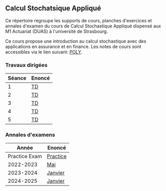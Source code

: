 ## Calcul Stochatsique Appliqué

Ce répertoire regroupe les supports de cours, planches d'exercices et annales d'examen du cours de Calcul Stochastique Appliqué dispensé aux M1 Actuariat (DUAS) à l'université de Strasbourg.

Ce cours propose une introduction au calcul stochastique avec des applications en assurance et en finance. Les notes de cours sont accessibles via le lien suivant: [POLY](lecture_notes/main_lecture_notes.pdf).


### Travaux dirigées

Séance             | Enoncé
-----------------   | -------------
1 | [TD](TD/TD1_Calcul_Sto.pdf)
2 | [TD](TD/TD2_Calcul_Sto.pdf)
3 | [TD](TD/TD3_Calcul_Sto.pdf)
4 | [TD](TD/TD4_Calcul_Sto.pdf)
5 | [TD](TD/TD5_Calcul_Sto.pdf)

### Annales d'examens

Année            | Enoncé
-----------------   | -------------
Practice Exam| [Practice](TD/Practice_exam.pdf) 
2022-2023 | [Mai](Exam/2022-2023/Exam_calcul_sto_Mai_2023.pdf)
2023-2024 | [Janvier](Exam/2023-2024/Exam_calcul_sto_Janvier_2024.pdf)
2024-2025 | [Janvier](Exam/2024-2025/Exam_calcul_sto_Janvier_2025.pdf)
